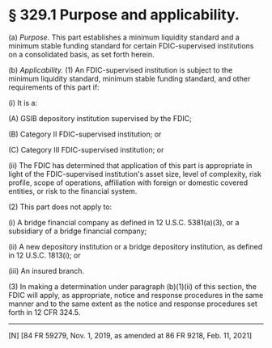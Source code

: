 # § 329.1   Purpose and applicability.

(a) *Purpose.* This part establishes a minimum liquidity standard and a minimum stable funding standard for certain FDIC-supervised institutions on a consolidated basis, as set forth herein.


(b) *Applicability.* (1) An FDIC-supervised institution is subject to the minimum liquidity standard, minimum stable funding standard, and other requirements of this part if:


(i) It is a:


(A) GSIB depository institution supervised by the FDIC;


(B) Category II FDIC-supervised institution; or


(C) Category III FDIC-supervised institution; or


(ii) The FDIC has determined that application of this part is appropriate in light of the FDIC-supervised institution's asset size, level of complexity, risk profile, scope of operations, affiliation with foreign or domestic covered entities, or risk to the financial system.


(2) This part does not apply to:


(i) A bridge financial company as defined in 12 U.S.C. 5381(a)(3), or a subsidiary of a bridge financial company;


(ii) A new depository institution or a bridge depository institution, as defined in 12 U.S.C. 1813(i); or


(iii) An insured branch.


(3) In making a determination under paragraph (b)(1)(ii) of this section, the FDIC will apply, as appropriate, notice and response procedures in the same manner and to the same extent as the notice and response procedures set forth in 12 CFR 324.5.



---

[N] [84 FR 59279, Nov. 1, 2019, as amended at 86 FR 9218, Feb. 11, 2021]




